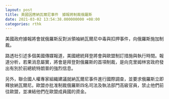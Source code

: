 ```yaml
---
layout: post
title: 美國因應納瓦爾尼事件　據報將制裁俄羅斯
date: 2021-03-02 13:54:38.000000000 +08:00
categories: rthk
---
```


美國政府據報將會就俄羅斯反對派領袖納瓦爾尼中毒與扣押事件，向俄羅斯施加制裁。

路透社引述多個美國傳媒報道，美國總統拜登將會與歐盟制訂措施與執行時間。報道分析，若果消息屬實，將會是拜登對俄羅斯的首項制裁，是向克里姆林宮政府發出有別於前總統特朗普的強烈信息。

另外，聯合國人權專家組織建議就納瓦爾尼事件進行國際調查，並要求俄羅斯立即釋放納瓦爾尼。歐盟亦批准制裁俄羅斯四名司法及執法部門高級官員，禁止他們前往歐盟，並凍結他們在歐盟成員國的資金。
